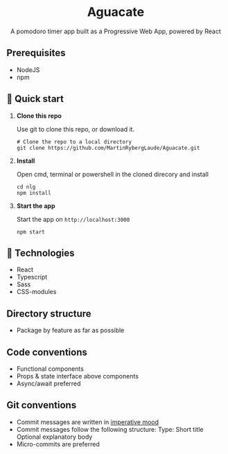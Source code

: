 <h1 align="center">
  Aguacate
</h1>
<p align="center">
  A pomodoro timer app built as a Progressive Web App, powered by React
</p>

## Prerequisites

- NodeJS
- npm

## 🚀 Quick start

1.  **Clone this repo**

    Use git to clone this repo, or download it.

    ```shell
    # Clone the repo to a local directory
    git clone https://github.com/MartinRybergLaude/Aguacate.git
    ```

2.  **Install**

    Open cmd, terminal or powershell in the cloned direcory and install

    ```shell
    cd nlg
    npm install
    ```

3.  **Start the app**

    Start the app on `http://localhost:3000`

    ```shell
    npm start
    ```

## 🧐 Technologies

- React
- Typescript
- Sass
- CSS-modules

## Directory structure

- Package by feature as far as possible

## Code conventions

- Functional components
- Props & state interface above components
- Async/await preferred

## Git conventions

- Commit messages are written in <a href="https://en.wikipedia.org/wiki/Imperative_mood">imperative mood</a>
- Commit messages follow the following structure:
  Type: Short title
  Optional explanatory body
- Micro-commits are preferred
